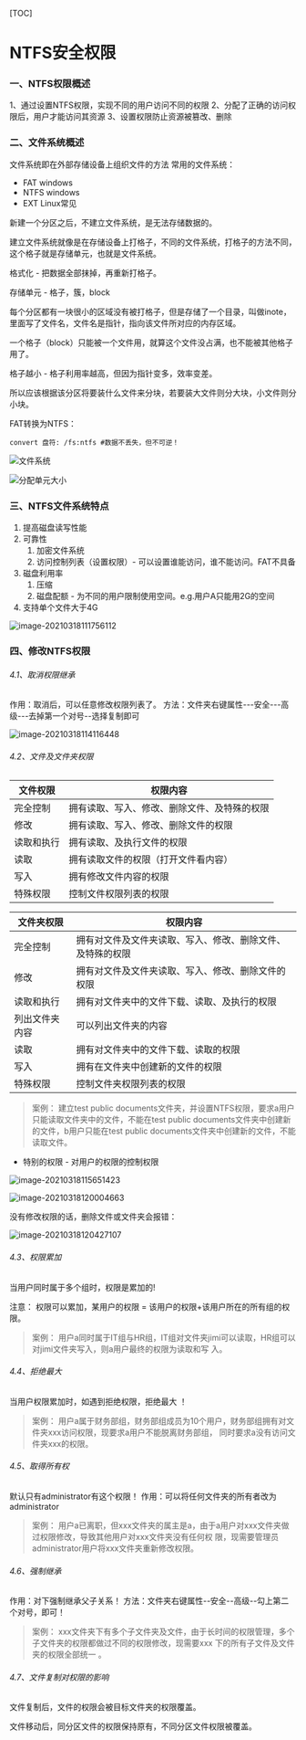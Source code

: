 [TOC]



# NTFS安全权限

### 一、NTFS权限概述  

1、通过设置NTFS权限，实现不同的用户访问不同的权限
2、分配了正确的访问权限后，用户才能访问其资源
3、设置权限防止资源被篡改、删除  

### 二、文件系统概述  

文件系统即在外部存储设备上组织文件的方法
常用的文件系统：  

- FAT 	windows
- NTFS   windows
- EXT      Linux常见

新建一个分区之后，不建立文件系统，是无法存储数据的。

建立文件系统就像是在存储设备上打格子，不同的文件系统，打格子的方法不同，这个格子就是存储单元，也就是文件系统。

格式化 - 把数据全部抹掉，再重新打格子。

存储单元 - 格子，簇，block

每个分区都有一块很小的区域没有被打格子，但是存储了一个目录，叫做inote，里面写了文件名，文件名是指针，指向该文件所对应的内存区域。

一个格子（block）只能被一个文件用，就算这个文件没占满，也不能被其他格子用了。

格子越小 - 格子利用率越高，但因为指针变多，效率变差。

所以应该根据该分区将要装什么文件来分块，若要装大文件则分大块，小文件则分小块。



FAT转换为NTFS： 

```
convert 盘符: /fs:ntfs #数据不丢失，但不可逆！  
```



![文件系统](img\NTFS安全权限1.png)

![分配单元大小](img\NTFS安全权限2.png)

### 三、NTFS文件系统特点  

1. 提高磁盘读写性能
2. 可靠性
   1. 加密文件系统
   2. 访问控制列表（设置权限）- 可以设置谁能访问，谁不能访问。FAT不具备
3. 磁盘利用率
   1. 压缩
   2. 磁盘配额 - 为不同的用户限制使用空间。e.g.用户A只能用2G的空间
4. 支持单个文件大于4G

![image-20210318111756112](img\NTFS安全权限3.png)

### 四、修改NTFS权限  

###### 4.1、取消权限继承  

作用：取消后，可以任意修改权限列表了。
方法：文件夹右键属性---安全---高级---去掉第一个对号--选择复制即可  

![image-20210318114116448](img\NTFS安全权限4.png)

###### 4.2、文件及文件夹权限  

| 文件权限   | 权限内容                                     |
| ---------- | -------------------------------------------- |
| 完全控制   | 拥有读取、写入、修改、删除文件、及特殊的权限 |
| 修改       | 拥有读取、写入、修改、删除文件的权限         |
| 读取和执行 | 拥有读取、及执行文件的权限                   |
| 读取       | 拥有读取文件的权限（打开文件看内容）         |
| 写入       | 拥有修改文件内容的权限                       |
| 特殊权限   | 控制文件权限列表的权限                       |

| 文件夹权限     | 权限内容                                                   |
| -------------- | ---------------------------------------------------------- |
| 完全控制       | 拥有对文件及文件夹读取、写入、修改、删除文件、及特殊的权限 |
| 修改           | 拥有对文件及文件夹读取、写入、修改、删除文件的权限         |
| 读取和执行     | 拥有对文件夹中的文件下载、读取、及执行的权限               |
| 列出文件夹内容 | 可以列出文件夹的内容                                       |
| 读取           | 拥有对文件夹中的文件下载、读取的权限                       |
| 写入           | 拥有在文件夹中创建新的文件的权限                           |
| 特殊权限       | 控制文件夹权限列表的权限                                   |

> 案例：
> 建立test public documents文件夹，并设置NTFS权限，要求a用户只能读取文件夹中的文件，不能在test public documents文件夹中创建新的文件，b用户只能在test public documents文件夹中创建新的文件，不能读取文件。  

- 特别的权限 - 对用户的权限的控制权限

![image-20210318115651423](img\NTFS安全权限5.png)

![image-20210318120004663](img\NTFS安全权限6.png)

没有修改权限的话，删除文件或文件夹会报错：

![image-20210318120427107](img\NTFS安全权限7.png)

###### 4.3、权限累加  

当用户同时属于多个组时，权限是累加的!  

注意： 权限可以累加，某用户的权限 = 该用户的权限+该用户所在的所有组的权限。

> 案例：
> 用户a同时属于IT组与HR组，IT组对文件夹jimi可以读取，HR组可以对jimi文件夹写入，则a用户最终的权限为读取和写
> 入。  

###### 4.4、拒绝最大  

当用户权限累加时，如遇到拒绝权限，拒绝最大 ！

> 案例：
> 用户a属于财务部组，财务部组成员为10个用户，财务部组拥有对文件夹xxx访问权限，现要求a用户不能脱离财务部组，
> 同时要求a没有访问文件夹xxx的权限。  

###### 4.5、取得所有权  

默认只有administrator有这个权限！
作用：可以将任何文件夹的所有者改为administrator  

> 案例：
> 用户a已离职，但xxx文件夹的属主是a，由于a用户对xxx文件夹做过权限修改，导致其他用户对xxx文件夹没有任何权
> 限，现需要管理员administrator用户将xxx文件夹重新修改权限。  

###### 4.6、强制继承  

作用：对下强制继承父子关系！
方法：文件夹右键属性--安全--高级--勾上第二个对号，即可！  

> 案例：
> xxx文件夹下有多个子文件夹及文件，由于长时间的权限管理，多个子文件夹的权限都做过不同的权限修改，现需要xxx
> 下的所有子文件及文件夹的权限全部统一 。

###### 4.7、文件复制对权限的影响  

文件复制后，文件的权限会被目标文件夹的权限覆盖。  

文件移动后，同分区文件的权限保持原有，不同分区文件权限被覆盖。
